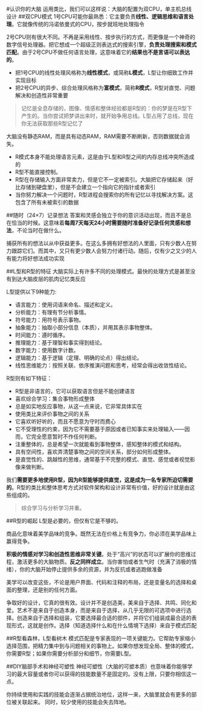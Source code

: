 #认识你的大脑
运用类比，我们可以这样说：大脑的配置为双CPU，单主机总线设计
##双CPU模式
1号CPU可能你最熟悉：它主要负责**线性、逻辑思维和语言处理**。它就像传统的冯诺依曼式的CPU，按步就班地处理指令

2号CPU则有很大不同。不再是采用线性、按步执行的方式，而更像是一个神奇的数字信号处理器。把它想成一个超级正则表达式的搜索引擎，**负责处理搜索和模式匹配**。由于2号CPU不做任何语言处理，这意味着它的**结果也不是言语可以表达的**。

* 把1号CPU的线性处理风格称为**线性模式**，或简称**L模式**，L型让你细致工作并实现目标
* 把2号CPU的异步、综合处理风格称为**富模式**，简称**R模式**，R型对直觉、问题解决和创造性非常重要



> 记忆是全息存储的，图像、情感和整体经验都是R型的：你的梦是在R型下产生的。当你尝试把梦讲出来时，就开始争用总线。L型占用了总线，现在你无法获取那些R型记忆了

大脑没有静态RAM，而是具有动态RAM，RAM需要不断刷新，否则数据就会消失。

* R模式本身不能处理语言元素，这是由于L型和R型之间的内存总线冲突所造成的
* R型不能直接控制。
* R型在存储输入方面非常卖力，但是它不一定被索引。大脑把它存储起来（好比存储到硬盘里），但是不会建立一个指向它的指针或者索引
* 当你努力解决一个问题时，R型进程会搜索你的所有记忆以寻找解决方案。这包含了所有未被索引的数据

##随时（24×7）记录想法
答案和灵感会独立于你的意识活动出现，而且不是总在恰当的时候。这意味着**每周7天每天24小时需要随时准备好记录任何灵感和想法**，不论当时在做什么。

捕获所有的想法以从中获益更多。在这么多拥有好想法的人里面，只有少数人在努力跟踪它们。而其中，又只有更少数人会努力付诸行动。随后，仅有少之又少的人有能力将好想法成功实现

##L型和R型的特征
大脑实际上有许多不同的处理模式。最快的处理方式是甚至没有到达大脑皮层的肌肉记忆类反应

L型提供以下9种能力:

* 语言能力：使用词语来命名、描述和定义。
* 分析能力：有理有节分析事情。
* 符号能力：用符号表示事物。
* 抽象能力：抽取小部分信息（本质），并用其表示事物整体。
* 时间能力：遵时循序。
* 推理能力：基于理智和事实得到结论。
* 数字能力：使用数字计数。
* 逻辑能力：基于逻辑（定理、明确的论点）得出结论。
* 线性思维能力：按照关联、依序推演问题和思考，经常会得出收敛性结论。

R型则有如下特征：

* R型是非语言的，它可以获取语言但是不能创建语言
* 喜欢综合学习：集合事物形成整体
* 总是如实地反应事物，从这一点来说，它非常具体实在
* 使用类比来评价事物之间的关系
* 它喜欢听好听的，而且不愿意为守时而费心
* 它不受理性的约束，因为它不需要基于原因或者已知事实来处理输入——因而，它完全愿意暂时不作任何判断。
* 注重整体的，总是希望一次就能看到事物整体，感知整体的模式和结构。
* 具有空间性，喜欢弄清楚事物之间的空间关系，部分如何形成整体。
* 是直觉性的、跳越性的思维，通常基于不完整的模式、直觉、感觉或者视觉影像来做判断。

我们**需要更多地使用R型，因为R型能够提供直觉，这是成为一名专家所迫切需要的**。R型的类比和整体思考方式对软件架构和设计非常有价值，好的设计就是由这些组成的。

> 综合学习与分析学习并重。

##R型的崛起
L型是必要的，但仅有它是不够的。

商品化意味着美学品味的竞争。既然无法在价格上有竞争力，你必须在美学品味上赢得竞争。

**积极的情感对学习和创造性思维非常关键**。处于“高兴”的状态可以扩展你的思维过程，激活更多的大脑物质。**反之同样成立**。当你害怕或者生气时（充满了消极的情绪），你的大脑开始停止提供多余的资源，并为反抗或者逃跑做准备

美学可以改变这些，不论是用户界面、代码和注释的布局，还是变量名的选择和桌面的整理，还是别的任何方面。

争取好的设计，它真的很有效。设计并不是创造美，美来自于选择、共鸣、同化和爱。艺术不是来自于创造本身，而是来自于选择，从几乎无限的可选项中进行选择。创造来自于选择和组装，它要选择最合适的部件，并将它们组装成最合适的表现形式，这就是创作。选择（知道选择什么和在什么情境下选择）来自于模式匹配

##R型看森林，L型看树木
模式匹配是专家表现的一项关键能力。它帮助专家缩小选择范围，把精力集中到与问题相关的事物上。如果你想发现全局、整体的模式，你需要R型；如果你需要分析部分和细节，你需要L型。

##DIY脑部手术和神经可塑性
神经可塑性（大脑的可塑本质）也意味着你能够学习的最大容量或者你可以获得的技能数量不是固定的。没有上限，只要你相信这一点。

你持续使用和实践的技能会逐渐占据统治地位，这样一来，大脑里就会有更多的部位被关联起来。
同时，较少使用的技能会失去阵地。
